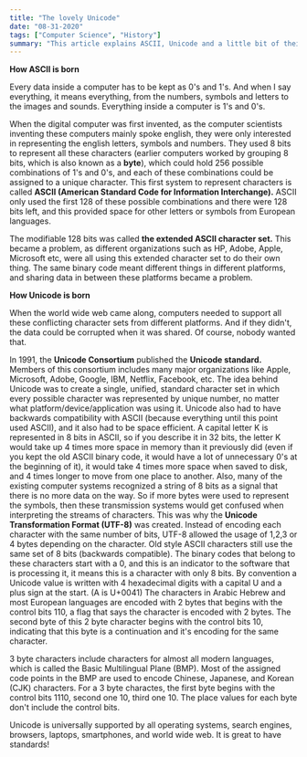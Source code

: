 ```yaml
---
title: "The lovely Unicode"
date: "08-31-2020"
tags: ["Computer Science", "History"]
summary: "This article explains ASCII, Unicode and a little bit of their history."
---
```


**How ASCII is born**

Every data inside a computer has to be kept as 0's and 1's. And when I say everything, it means everything, from the numbers, symbols and letters to the images and sounds. Everything inside a computer is 1's and 0's.

When the digital computer was first invented, as the computer scientists inventing these computers mainly spoke english, they were only interested in representing the english letters, symbols and numbers. They used 8 bits to represent all these characters (earlier computers worked by grouping 8 bits, which is also known as a **byte**), which could hold 256 possible combinations of 1's and 0's, and each of these combinations could be assigned to a unique character. This first system to represent characters is called **ASCII (American Standard Code for Information Interchange).** ASCII only used the first 128 of these possible combinations and there were 128 bits left, and this provided space for other letters or symbols from European languages.

The modifiable 128 bits was called **the extended ASCII character set.** This became a problem, as different organizations such as HP, Adobe, Apple, Microsoft etc, were all using this extended character set to do their own thing. The same binary code meant different things in different platforms, and sharing data in between these platforms became a problem.

**How Unicode is born**

When the world wide web came along, computers needed to support all these conflicting character sets from different platforms. And if they didn't, the data could be corrupted when it was shared. Of course, nobody wanted that.

In 1991, the **Unicode Consortium** published the **Unicode standard.** Members of this consortium includes many major organizations like Apple, Microsoft, Adobe, Google, IBM, Netflix, Facebook, etc. The idea behind Unicode was to create a single, unified, standard character set in which every possible character was represented by unique number, no matter what platform/device/application was using it. Unicode also had to have backwards compatibility with ASCII (because everything until this point used ASCII), and it also had to be space efficient. A capital letter K is represented in 8 bits in ASCII, so if you describe it in 32 bits, the letter K would take up 4 times more space in memory than it previously did (even if you kept the old ASCII binary code, it would have a lot of unnecessary 0's at the beginning of it), it would take 4 times more space when saved to disk, and 4 times longer to move from one place to another. Also, many of the existing computer systems recognized a string of 8 bits as a signal that there is no more data on the way. So if more bytes were used to represent the symbols, then these transmission systems would get confused when interpreting the streams of characters. This was why the **Unicode Transformation Format (UTF-8)** was created. Instead of encoding each character with the same number of bits, UTF-8 allowed the usage of 1,2,3 or 4 bytes depending on the character. Old style ASCII characters still use the same set of 8 bits (backwards compatible). The binary codes that belong to these characters start with a 0, and this is an indicator to the software that is processing it, it means this is a character with only 8 bits. By convention a Unicode value is written with 4 hexadecimal digits with a capital U and a plus sign at the start. (A is U+0041) The characters in Arabic Hebrew and most European languages are encoded with 2 bytes that begins with the control bits 110, a flag that says the character is encoded with 2 bytes. The second byte of this 2 byte character begins with the control bits 10, indicating that this byte is a continuation and it's encoding for the same character.

3 byte characters include characters for almost all modern languages, which is called the Basic Multilingual Plane (BMP). Most of the assigned code points in the BMP are used to encode Chinese, Japanese, and Korean (CJK) characters. For a 3 byte charactes, the first byte begins with the control bits 1110, second one 10, third one 10. The place values for each byte don't include the control bits.

Unicode is universally supported by all operating systems, search engines, browsers, laptops, smartphones, and world wide web. It is great to have standards!
